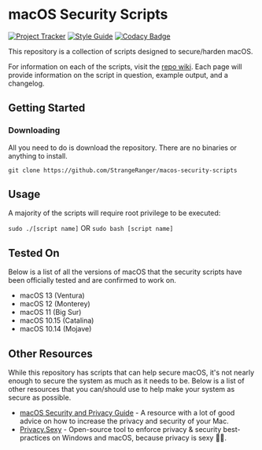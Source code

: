 # macOS Security Scripts

[![Project Tracker](https://img.shields.io/badge/repo%20status-Project%20Tracker-lightgrey)](https://wiki.hthompson.dev/en/project-tracker)
[![Style Guide](https://img.shields.io/badge/code%20style-Style%20Guide-blueviolet)](https://github.com/StrangeRanger/bash-style-guide)
[![Codacy Badge](https://app.codacy.com/project/badge/Grade/c0f5a6bf7e2e4a688c919aff51375648)](https://www.codacy.com/gh/StrangeRanger/macos-security-scripts/dashboard?utm_source=github.com&amp;utm_medium=referral&amp;utm_content=StrangeRanger/macos-security-scripts&amp;utm_campaign=Badge_Grade)

This repository is a collection of scripts designed to secure/harden macOS.

For information on each of the scripts, visit the [repo wiki](https://github.com/StrangeRanger/macos-security-scripts/wiki). Each page will provide information on the script in question, example output, and a changelog.

## Getting Started

### Downloading

All you need to do is download the repository. There are no binaries or anything to install.

`git clone https://github.com/StrangeRanger/macos-security-scripts`

## Usage

A majority of the scripts will require root privilege to be executed:

`sudo ./[script name]` OR `sudo bash [script name]`

## Tested On

Below is a list of all the versions of macOS that the security scripts have been officially tested and are confirmed to work on.

- macOS 13 (Ventura)
- macOS 12 (Monterey)
- macOS 11 (Big Sur)
- macOS 10.15 (Catalina)
- macOS 10.14 (Mojave)

## Other Resources

While this repository has scripts that can help secure macOS, it's not nearly enough to secure the system as much as it needs to be. Below is a list of other resources that you can/should use to help make your system as secure as possible.

- [macOS Security and Privacy Guide](https://github.com/drduh/macOS-Security-and-Privacy-Guide) - A resource with a lot of good advice on how to increase the privacy and security of your Mac.
- [Privacy.Sexy](https://github.com/undergroundwires/privacy.sexy) - Open-source tool to enforce privacy & security best-practices on Windows and macOS, because privacy is sexy 🍑🍆.
